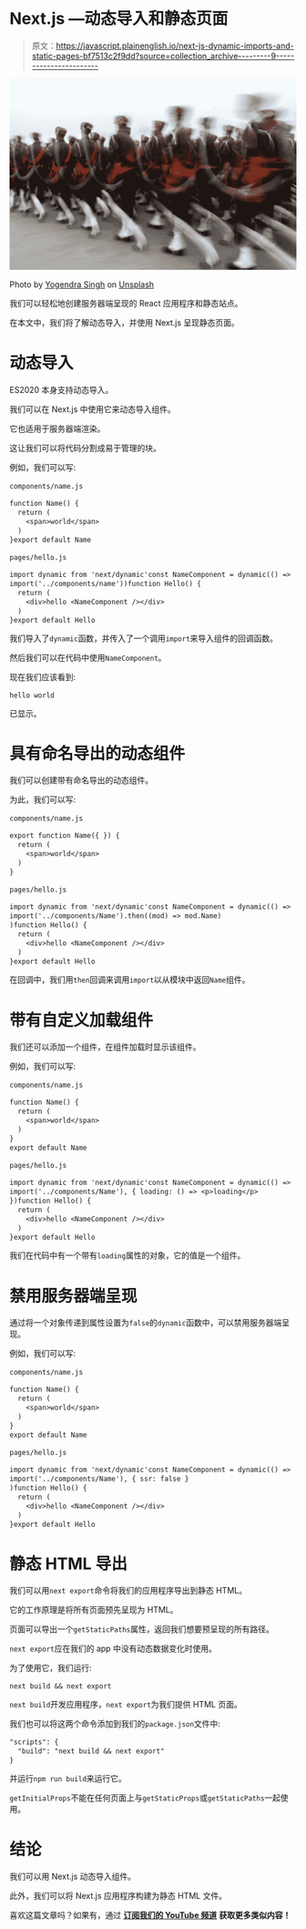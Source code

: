 # Next.js —动态导入和静态页面

> 原文：<https://javascript.plainenglish.io/next-js-dynamic-imports-and-static-pages-bf7513c2f9dd?source=collection_archive---------9----------------------->

![](img/0f6bc58464a3e294be3de428d534c92f.png)

Photo by [Yogendra Singh](https://unsplash.com/@yogendras31?utm_source=medium&utm_medium=referral) on [Unsplash](https://unsplash.com?utm_source=medium&utm_medium=referral)

我们可以轻松地创建服务器端呈现的 React 应用程序和静态站点。

在本文中，我们将了解动态导入，并使用 Next.js 呈现静态页面。

# 动态导入

ES2020 本身支持动态导入。

我们可以在 Next.js 中使用它来动态导入组件。

它也适用于服务器端渲染。

这让我们可以将代码分割成易于管理的块。

例如，我们可以写:

`components/name.js`

```
function Name() {
  return (
    <span>world</span>
  )
}export default Name
```

`pages/hello.js`

```
import dynamic from 'next/dynamic'const NameComponent = dynamic(() => import('../components/name'))function Hello() {
  return (
    <div>hello <NameComponent /></div>
  )
}export default Hello
```

我们导入了`dynamic`函数，并传入了一个调用`import`来导入组件的回调函数。

然后我们可以在代码中使用`NameComponent`。

现在我们应该看到:

```
hello world
```

已显示。

# 具有命名导出的动态组件

我们可以创建带有命名导出的动态组件。

为此，我们可以写:

`components/name.js`

```
export function Name({ }) {
  return (
    <span>world</span>
  )
}
```

`pages/hello.js`

```
import dynamic from 'next/dynamic'const NameComponent = dynamic(() => import('../components/Name').then((mod) => mod.Name)
)function Hello() {
  return (
    <div>hello <NameComponent /></div>
  )
}export default Hello
```

在回调中，我们用`then`回调来调用`import`以从模块中返回`Name`组件。

# 带有自定义加载组件

我们还可以添加一个组件，在组件加载时显示该组件。

例如，我们可以写:

`components/name.js`

```
function Name() {
  return (
    <span>world</span>
  )
}
export default Name
```

`pages/hello.js`

```
import dynamic from 'next/dynamic'const NameComponent = dynamic(() => import('../components/Name'), { loading: () => <p>loading</p> })function Hello() {
  return (
    <div>hello <NameComponent /></div>
  )
}export default Hello
```

我们在代码中有一个带有`loading`属性的对象，它的值是一个组件。

# 禁用服务器端呈现

通过将一个对象传递到属性设置为`false`的`dynamic`函数中，可以禁用服务器端呈现。

例如，我们可以写:

`components/name.js`

```
function Name() {
  return (
    <span>world</span>
  )
}
export default Name
```

`pages/hello.js`

```
import dynamic from 'next/dynamic'const NameComponent = dynamic(() => import('../components/Name'), { ssr: false }
)function Hello() {
  return (
    <div>hello <NameComponent /></div>
  )
}export default Hello
```

# 静态 HTML 导出

我们可以用`next export`命令将我们的应用程序导出到静态 HTML。

它的工作原理是将所有页面预先呈现为 HTML。

页面可以导出一个`getStaticPaths`属性，返回我们想要预呈现的所有路径。

`next export`应在我们的 app 中没有动态数据变化时使用。

为了使用它，我们运行:

```
next build && next export
```

`next build`开发应用程序，`next export`为我们提供 HTML 页面。

我们也可以将这两个命令添加到我们的`package.json`文件中:

```
"scripts": {
  "build": "next build && next export"
}
```

并运行`npm run build`来运行它。

`getInitialProps`不能在任何页面上与`getStaticProps`或`getStaticPaths`一起使用。

# 结论

我们可以用 Next.js 动态导入组件。

此外，我们可以将 Next.js 应用程序构建为静态 HTML 文件。

喜欢这篇文章吗？如果有，通过 [**订阅我们的 YouTube 频道**](https://www.youtube.com/channel/UCtipWUghju290NWcn8jhyAw?sub_confirmation=true) **获取更多类似内容！**